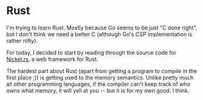 # Rust

I'm trying to learn Rust. Mostly because Go seems to be just "C done right", but I don't think we need
a better C (although Go's CSP implementation is rather nifty).

For today, I decided to start by reading through the source code for [Nickel.rs](https://github.com/nickel-org/nickel.rs),
a web framework for Rust.

The hardest part about Rust (apart from getting a program to compile in the first place ;)) is getting used to
the memory semantics. Unlike pretty much all other programming languages, if the compiler can't keep track
of who owns what memory, it will yell at you -- but it is for my own good. I think.

